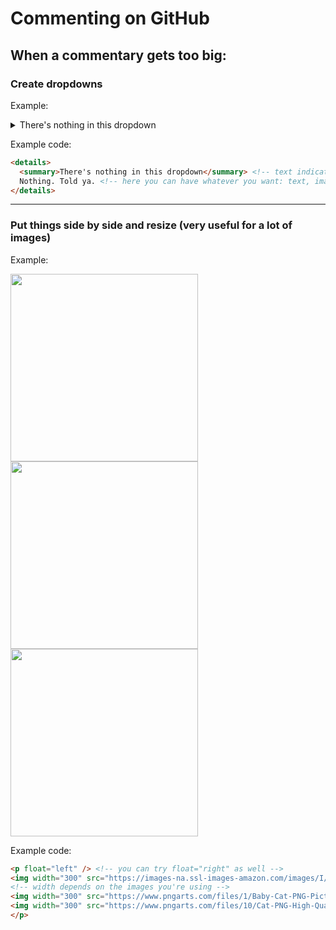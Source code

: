 # Commenting on GitHub

## When a commentary gets too big:

### Create dropdowns

Example:
<details>
  <summary>There's nothing in this dropdown</summary>
  Nothing. Told ya.
</details>

Example code:

```html
<details>
  <summary>There's nothing in this dropdown</summary> <!-- text indicating what's in your dropdown -->
  Nothing. Told ya. <!-- here you can have whatever you want: text, images, gifs, videos, code, etc -->
</details>
```
<hr/>

### Put things side by side and resize (very useful for a lot of images)

Example:
<p float="left" />
<img width="300" src="https://images-na.ssl-images-amazon.com/images/I/71+mDoHG4mL.png" />
<img width="300" src="https://www.pngarts.com/files/1/Baby-Cat-PNG-Picture.png" />
<img width="300" src="https://www.pngarts.com/files/10/Cat-PNG-High-Quality-Image.png" />
</p>

Example code:

```html
<p float="left" /> <!-- you can try float="right" as well -->
<img width="300" src="https://images-na.ssl-images-amazon.com/images/I/71+mDoHG4mL.png" />
<!-- width depends on the images you're using -->
<img width="300" src="https://www.pngarts.com/files/1/Baby-Cat-PNG-Picture.png" />
<img width="300" src="https://www.pngarts.com/files/10/Cat-PNG-High-Quality-Image.png" />
</p>
```
